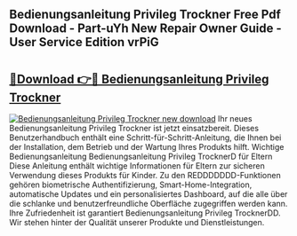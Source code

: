 ## Bedienungsanleitung Privileg Trockner Free Pdf Download - Part-uYh New Repair Owner Guide - User Service Edition vrPiG

# <h2><a href="http://df13mdn.blite.top/?on=Bedienungsanleitung+Privileg+Trockner">🔗Download 👉🔴 Bedienungsanleitung Privileg Trockner</a></h2>

[![Bedienungsanleitung Privileg Trockner new download](https://i.imgur.com/lujVjoI.png)](http://df13mdn.blite.top/?on=Bedienungsanleitung+Privileg+Trockner)
Ihr neues Bedienungsanleitung Privileg Trockner ist jetzt einsatzbereit. Dieses Benutzerhandbuch enthält eine Schritt-für-Schritt-Anleitung, die Ihnen bei der Installation, dem Betrieb und der Wartung Ihres Produkts hilft. Wichtige Bedienungsanleitung Bedienungsanleitung Privileg TrocknerD für Eltern Diese Anleitung enthält wichtige Informationen für Eltern zur sicheren Verwendung dieses Produkts für Kinder. Zu den REDDDDDDD-Funktionen gehören biometrische Authentifizierung, Smart-Home-Integration, automatische Updates und ein personalisiertes Dashboard, auf die alle über die schlanke und benutzerfreundliche Oberfläche zugegriffen werden kann. Ihre Zufriedenheit ist garantiert Bedienungsanleitung Privileg TrocknerDD. Wir stehen hinter der Qualität unserer Produkte und Dienstleistungen.
